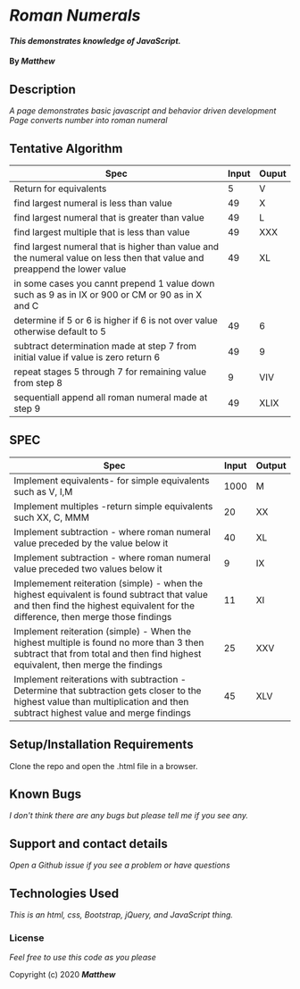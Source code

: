 
# _Roman Numerals_

#### _This demonstrates knowledge of JavaScript._

#### By _**Matthew**_


## Description

_A page demonstrates basic javascript and behavior driven development_
_Page converts number into roman numeral_


## Tentative Algorithm
| Spec                                                                                                                        | Input | Ouput |
|-----------------------------------------------------------------------------------------------------------------------------|-------|-------|
| Return for equivalents                                                                                                      | 5     | V     |
| find largest numeral is less than value                                                                                     | 49    | X     |
| find largest numeral that is greater than value                                                                             | 49    | L     |
| find largest multiple that is less than value                                                                               | 49    | XXX   |
| find largest numeral that is higher than value and the numeral value on less then that value and preappend the lower value  | 49    | XL    |
| in some cases you cannt prepend 1 value down such as 9 as in IX or 900 or CM or 90 as in X and C 
| determine if 5 or 6 is higher if 6 is not over value otherwise default to 5                                                 | 49    | 6     |
| subtract determination made at step 7 from initial value if value is zero return 6                                          | 49    | 9     |
| repeat stages 5 through 7 for remaining value from step 8                                                                   | 9     | VIV   |
| sequentiall append all roman numeral made at step 9                                                                         | 49    | XLIX  |

## SPEC
| Spec                                                                                                                                                                           | Input | Output |
|--------------------------------------------------------------------------------------------------------------------------------------------------------------------------------|-------|--------|
| Implement equivalents- for simple equivalents such as V, I,M                                                                                                                   | 1000  | M      |
| Implement multiples -return simple equivalents such XX, C, MMM                                                                                                                 | 20    | XX     |
| Implement subtraction - where roman numeral value preceded by the value below it                                                                                               | 40    | XL     |
| Implement subtraction - where roman numeral value preceded two values below it                                                                                                 | 9     | IX     |
| Implemement reiteration (simple) - when the highest equivalent is found subtract that value and then find the highest equivalent for the difference, then merge those findings | 11    | XI     |
| Implement reiteration (simple) - When the highest multiple is found no more than 3 then subtract that from total and then find highest equivalent, then merge the findings     | 25    | XXV    |
| Implement reiterations with subtraction - Determine that subtraction gets closer to the highest value than multiplication and then subtract highest value and merge findings   | 45    | XLV    |

## Setup/Installation Requirements

Clone the repo and open the .html file in a browser.

## Known Bugs

_I don't think there are any bugs but please tell me if you see any._

## Support and contact details

_Open a Github issue if you see a problem or have questions_

## Technologies Used

_This is an html, css, Bootstrap, jQuery, and JavaScript thing._

### License

*Feel free to use this code as you please*

Copyright (c) 2020 **_Matthew_**